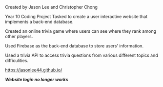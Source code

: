Created by Jason Lee and Christopher Chong

Year 10 Coding Project
Tasked to create a user interactive website that implements a back-end database.

Created an online trivia game where users can see where they rank among other players.

Used Firebase as the back-end database to store users' information.

Used a trivia API to access trivia questions from various different topics and difficulities.

https://jasonlee44.github.io/

***Website login no longer works***
